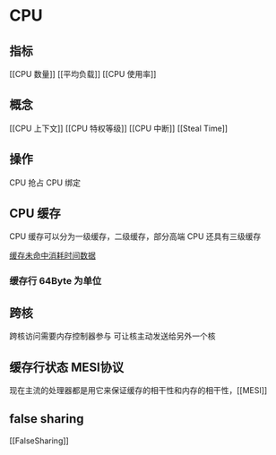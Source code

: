# CPU

## 指标
[[CPU 数量]]
[[平均负载]]
[[CPU 使用率]]

## 概念
[[CPU 上下文]]
[[CPU 特权等级]]
[[CPU 中断]]
[[Steal Time]]

## 操作
CPU 抢占
CPU 绑定

## CPU 缓存
CPU 缓存可以分为一级缓存，二级缓存，部分高端 CPU 还具有三级缓存

[缓存未命中消耗时间数据](https://images2015.cnblogs.com/blog/897247/201608/897247-20160823201305464-895015043.png)

### 缓存行 64Byte 为单位

## 跨核
跨核访问需要内存控制器参与
可让核主动发送给另外一个核

## 缓存行状态 MESI协议
现在主流的处理器都是用它来保证缓存的相干性和内存的相干性，[[MESI]]

## false sharing
[[FalseSharing]]

